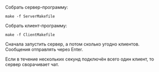 Собрать сервер-программу:

    make -f ServerMakefile

Собрать клиент-программу:

    make -f ClientMakefile
  
  Сначала запустить сервер, а потом сколько угодно клиентов. Сообщения отправлять через Enter.

Если в течение нескольких секунд подключён всего один клиент, то сервер сворачивает чат.
